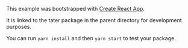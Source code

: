 This example was bootstrapped with [Create React App](https://github.com/facebook/create-react-app).

It is linked to the tater package in the parent directory for development purposes.

You can run `yarn install` and then `yarn start` to test your package.
